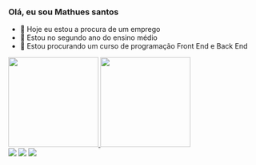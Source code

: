 ### Olá, eu sou Mathues santos 

- 🔭 Hoje eu estou a procura de um emprego 
- 🌱 Estou no segundo ano do ensino médio 
- 🤔 Estou procurando um curso de programação Front End e Back End

<div>
  <a href="https://github.com/matheusssantos">
  <img height="180em" src="https://github-readme-stats.vercel.app/api?username=matheusssantos&show_icons=true&theme=dark&include_all_commits=true&count_private=true"/>
  <img height="180em" src="https://github-readme-stats.vercel.app/api/top-langs/?username=matheusssantos&layout=compact&langs_count=7&theme=dark"/>
</div>  
  
  <div>
    <a href="https://www.youtube.com/channel/UCpaA3juVs1dx-wPAyxMfA_Q" target="_blank"><img src="https://img.shields.io/badge/YouTube-FF0000?style=for-the-badge&logo=youtube&logoColor=white" target="_blank"></a>
    <a href="https://www.instagram.com/matheus_ssct/" target="_blank"><img src="https://img.shields.io/badge/-Instagram-%23E4405F?style=for-the-badge&logo=instagram&logoColor=white" target="_blank"></a>
    <a href="https://discord.com/channels/@me" target="_blank"><img src="https://img.shields.io/badge/Discord-7289DA?style=for-the-badge&logo=discord&logoColor=white" target="_blank"></a> 
  </div> 
